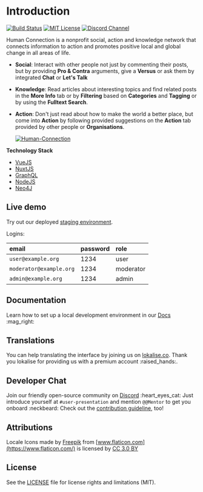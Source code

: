 # Introduction

[![Build Status](https://travis-ci.com/Human-Connection/Human-Connection.svg?branch=master)](https://travis-ci.com/Human-Connection/Human-Connection) [![MIT License](https://img.shields.io/badge/license-MIT-green.svg)](https://github.com/Human-Connection/Nitro-Backend/blob/backend/LICENSE.md) [![Discord Channel](https://img.shields.io/discord/489522408076738561.svg)](https://discord.gg/6ub73U3)

Human Connection is a nonprofit social, action and knowledge network that connects information to action and promotes positive local and global change in all areas of life.

* **Social**: Interact with other people not just by commenting their posts, but by providing **Pro & Contra** arguments, give a **Versus** or ask them by integrated **Chat** or **Let's Talk**
* **Knowledge**: Read articles about interesting topics and find related posts in the **More Info** tab or by **Filtering** based on **Categories** and **Tagging** or by using the **Fulltext Search**.
* **Action**: Don't just read about how to make the world a better place, but come into **Action** by following provided suggestions on the **Action** tab provided by other people or **Organisations**.

  [![Human-Connection](.gitbook/assets/lets_get_together.png)](https://human-connection.org)

**Technology Stack**

* [VueJS](https://vuejs.org/)
* [NuxtJS](https://nuxtjs.org/)
* [GraphQL](https://graphql.org/)
* [NodeJS](https://nodejs.org/en/)
* [Neo4J](https://neo4j.com/)

## Live demo

Try out our deployed [staging environment](https://nitro-staging.human-connection.org/).

Logins:

| email | password | role |
| :--- | :--- | :--- |
| `user@example.org` | 1234 | user |
| `moderator@example.org` | 1234 | moderator |
| `admin@example.org` | 1234 | admin |

## Documentation

Learn how to set up a local development environment in our [Docs](https://docs.human-connection.org/human-connection/) :mag\_right:

## Translations

You can help translating the interface by joining us on [lokalise.co](https://lokalise.co/public/556252725c18dd752dd546.13222042/). Thank you lokalise for providing us with a premium account :raised\_hands:.

## Developer Chat

Join our friendly open-source community on [Discord](https://discord.gg/6ub73U3) :heart\_eyes\_cat: Just introduce yourself at `#user-presentation` and mention `@@Mentor` to get you onboard :neckbeard: Check out the [contribution guideline](contributing.md), too!

## Attributions

Locale Icons made by [Freepik](http://www.freepik.com/) from [www.flaticon.com](https://www.flaticon.com/) is licensed by [CC 3.0 BY](http://creativecommons.org/licenses/by/3.0/)

## License

See the [LICENSE](license.md) file for license rights and limitations \(MIT\).

